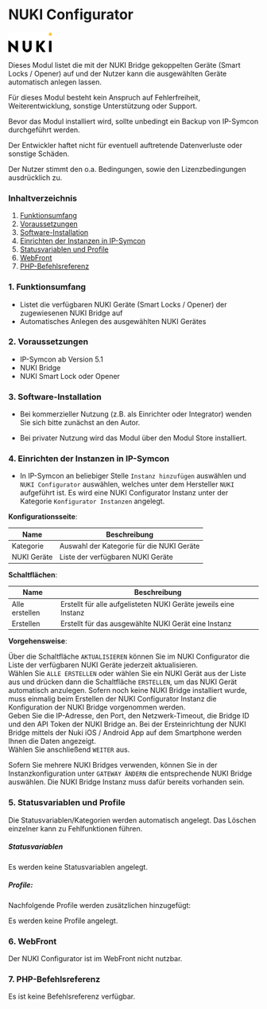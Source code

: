 # NUKI Configurator

[![Image](../imgs/NUKI_Logo.png)](https://nuki.io/de/)  

Dieses Modul listet die mit der NUKI Bridge gekoppelten Geräte (Smart Locks / Opener) auf und der Nutzer kann die ausgewählten Geräte automatisch anlegen lassen.

Für dieses Modul besteht kein Anspruch auf Fehlerfreiheit, Weiterentwicklung, sonstige Unterstützung oder Support.

Bevor das Modul installiert wird, sollte unbedingt ein Backup von IP-Symcon durchgeführt werden.

Der Entwickler haftet nicht für eventuell auftretende Datenverluste oder sonstige Schäden.

Der Nutzer stimmt den o.a. Bedingungen, sowie den Lizenzbedingungen ausdrücklich zu.

### Inhaltverzeichnis

1. [Funktionsumfang](#1-funktionsumfang)
2. [Voraussetzungen](#2-voraussetzungen)
3. [Software-Installation](#3-software-installation)
4. [Einrichten der Instanzen in IP-Symcon](#4-einrichten-der-instanzen-in-ip-symcon)
5. [Statusvariablen und Profile](#5-statusvariablen-und-profile)
6. [WebFront](#6-webfront)
7. [PHP-Befehlsreferenz](#7-php-befehlsreferenz)

### 1. Funktionsumfang

* Listet die verfügbaren NUKI Geräte (Smart Locks / Opener) der zugewiesenen NUKI Bridge auf
* Automatisches Anlegen des ausgewählten NUKI Gerätes

### 2. Voraussetzungen

- IP-Symcon ab Version 5.1
- NUKI Bridge
- NUKI Smart Lock oder Opener

### 3. Software-Installation

- Bei kommerzieller Nutzung (z.B. als Einrichter oder Integrator) wenden Sie sich bitte zunächst an den Autor.
  
- Bei privater Nutzung wird das Modul über den Modul Store installiert.

### 4. Einrichten der Instanzen in IP-Symcon

- In IP-Symcon an beliebiger Stelle `Instanz hinzufügen` auswählen und `NUKI Configurator` auswählen, welches unter dem Hersteller `NUKI` aufgeführt ist. Es wird eine NUKI Configurator Instanz unter der Kategorie `Konfigurator Instanzen` angelegt.  

__Konfigurationsseite__:

Name        | Beschreibung
----------- | -----------------------------------------
Kategorie   | Auswahl der Kategorie für die NUKI Geräte
NUKI Geräte | Liste der verfügbaren NUKI Geräte

__Schaltflächen__:

Name            | Beschreibung
--------------- | ----------------------------------------------------------------
Alle erstellen  | Erstellt für alle aufgelisteten NUKI Geräte jeweils eine Instanz
Erstellen       | Erstellt für das ausgewählte NUKI Gerät eine Instanz        

__Vorgehensweise__:

Über die Schaltfläche `AKTUALISIEREN` können Sie im NUKI Configurator die Liste der verfügbaren NUKI Geräte jederzeit aktualisieren.  
Wählen Sie `ALLE ERSTELLEN` oder wählen Sie ein NUKI Gerät aus der Liste aus und drücken dann die Schaltfläche `ERSTELLEN`, um das NUKI Gerät automatisch anzulegen.
Sofern noch keine NUKI Bridge installiert wurde, muss einmalig beim Erstellen der NUKI Configurator Instanz die Konfiguration der NUKI Bridge vorgenommen werden.  
Geben Sie die IP-Adresse, den Port, den Netzwerk-Timeout, die Bridge ID und den API Token der NUKI Bridge an. 
Bei der Ersteinrichtung der NUKI Bridge mittels der Nuki iOS / Android App auf dem Smartphone werden Ihnen die Daten angezeigt.  
Wählen Sie anschließend `WEITER` aus.  

Sofern Sie mehrere NUKI Bridges verwenden, können Sie in der Instanzkonfiguration unter `GATEWAY ÄNDERN` die entsprechende NUKI Bridge auswählen. Die NUKI Bridge Instanz muss dafür bereits vorhanden sein.  

### 5. Statusvariablen und Profile

Die Statusvariablen/Kategorien werden automatisch angelegt. Das Löschen einzelner kann zu Fehlfunktionen führen.

##### Statusvariablen

Es werden keine Statusvariablen angelegt.

##### Profile:

Nachfolgende Profile werden zusätzlichen hinzugefügt:

Es werden keine Profile angelegt.

### 6. WebFront

Der NUKI Configurator ist im WebFront nicht nutzbar.  

### 7. PHP-Befehlsreferenz

Es ist keine Befehlsreferenz verfügbar.